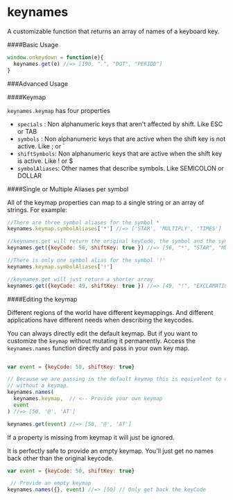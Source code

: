 # keynames
A customizable function that returns an array of names of a keyboard key.


####Basic Usage

```js
window.onkeydown = function(e){
  keynames.get(e) //=> [190, ".", "DOT", "PERIOD"]
}
```

###Advanced Usage

####Keymap


`keynames.keymap` has four properties

- `specials` : Non alphanumeric keys that aren't affected by shift.  Like ESC or TAB
- `symbols` : Non alphanumeric keys that are active when the shift key is not active. Like ; or `
- `shiftSymbols`: Non alphanumeric keys that are active when the shift key is active. Like ! or $
- `symbolAliases`: Other names that describe symbols.  Like SEMICOLON or DOLLAR


####Single or Multiple Aliases per symbol

All of the keymap properties can map to a single string or an array of strings.  For example:

```js
//There are three symbol aliases for the symbol *
keynames.keymap.symbolAliases['*'] //=> ['STAR', 'MULTIPLY', 'TIMES']

//keynames.get will return the original keyCode, the symbol and the symbol aliases
keynames.get({keyCode: 56, shiftKey: true }) //=> [56, "*", "STAR", "MULTIPLY", "TIMES"]

```

```js
//There is only one symbol alias for the symbol '!'
keynames.keymap.symbolAliases['!'] 

//keynames.get will just return a shorter array
keynames.get({keyCode: 49, shiftKey: true }) //=> [49, "!", "EXCLAMATION"]

```

####Editing the keymap

Different regions of the world have different keymappings.  And different applications have different needs when describing
the keycodes.  

You can always directly edit the default keymap.  But if you want to customize the `keymap` without mutating it permanently. 
Access the `keynames.names` function directly and pass in your own key map.

```js

var event = {keyCode: 50, shiftKey: true}

// Because we are passing in the default keymap this is equivalent to calling keynames.get
// without a keymap.
keynames.names(
  keynames.keymap,  // <-- Provide your own keymap
  event
) //=> [50, '@', 'AT']

keynames.get(event) //=> [50, '@', 'AT']

```
If a property is missing from keymap it will just be ignored.

It is perfectly safe to provide an empty keymap.  You'll just get no names back other than the original keycode.

```js
var event = {keyCode: 50, shiftKey: true}

 // Provide an empty keymap
keynames.names({}, event) //=> [50] // Only get back the keyCode

```


